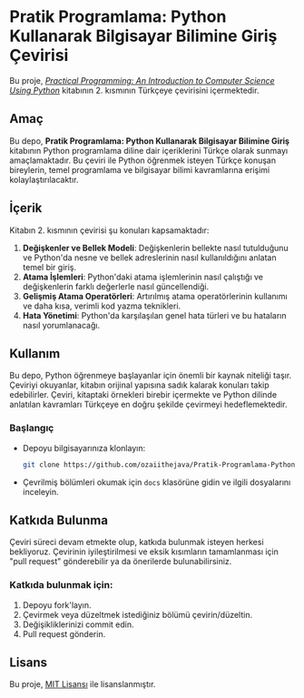 # Pratik Programlama: Python Kullanarak Bilgisayar Bilimine Giriş Çevirisi

Bu proje, *[Practical Programming: An Introduction to Computer Science Using Python](https://github.com/ozaiithejava/Pratik-Programlama-Python-Kullanarak-Bilgisayar-Bilimine-Giri-evirisi.git)* kitabının 2. kısmının Türkçeye çevirisini içermektedir.

## Amaç

Bu depo, **Pratik Programlama: Python Kullanarak Bilgisayar Bilimine Giriş** kitabının Python programlama diline dair içeriklerini Türkçe olarak sunmayı amaçlamaktadır. Bu çeviri ile Python öğrenmek isteyen Türkçe konuşan bireylerin, temel programlama ve bilgisayar bilimi kavramlarına erişimi kolaylaştırılacaktır.

## İçerik

Kitabın 2. kısmının çevirisi şu konuları kapsamaktadır:

1. **Değişkenler ve Bellek Modeli**: Değişkenlerin bellekte nasıl tutulduğunu ve Python'da nesne ve bellek adreslerinin nasıl kullanıldığını anlatan temel bir giriş.
2. **Atama İşlemleri**: Python'daki atama işlemlerinin nasıl çalıştığı ve değişkenlerin farklı değerlerle nasıl güncellendiği.
3. **Gelişmiş Atama Operatörleri**: Artırılmış atama operatörlerinin kullanımı ve daha kısa, verimli kod yazma teknikleri.
4. **Hata Yönetimi**: Python'da karşılaşılan genel hata türleri ve bu hataların nasıl yorumlanacağı.

## Kullanım

Bu depo, Python öğrenmeye başlayanlar için önemli bir kaynak niteliği taşır. Çeviriyi okuyanlar, kitabın orijinal yapısına sadık kalarak konuları takip edebilirler. Çeviri, kitaptaki örnekleri birebir içermekte ve Python dilinde anlatılan kavramları Türkçeye en doğru şekilde çevirmeyi hedeflemektedir.

### Başlangıç

- Depoyu bilgisayarınıza klonlayın:
  ```bash
  git clone https://github.com/ozaiithejava/Pratik-Programlama-Python-Kullanarak-Bilgisayar-Bilimine-Giri-evirisi.git
  ```
- Çevrilmiş bölümleri okumak için `docs` klasörüne gidin ve ilgili  dosyalarını inceleyin.

## Katkıda Bulunma

Çeviri süreci devam etmekte olup, katkıda bulunmak isteyen herkesi bekliyoruz. Çevirinin iyileştirilmesi ve eksik kısımların tamamlanması için "pull request" gönderebilir ya da önerilerde bulunabilirsiniz.

### Katkıda bulunmak için:

1. Depoyu fork'layın.
2. Çevirmek veya düzeltmek istediğiniz bölümü çevirin/düzeltin.
3. Değişikliklerinizi commit edin.
4. Pull request gönderin.

## Lisans

Bu proje, [MIT Lisansı](LICENSE) ile lisanslanmıştır.
